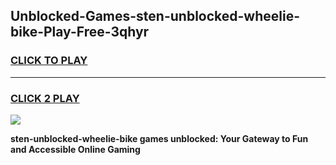 
## Unblocked-Games-sten-unblocked-wheelie-bike-Play-Free-3qhyr
<h3>
<a href="https://premium76.site?title=sten-unblocked-wheelie-bike&ref=12A">CLICK TO PLAY</a></h3>
<hr>

<h3>
<a href="https://premium76.site?title=sten-unblocked-wheelie-bike&ref=12A">CLICK 2 PLAY</a>
  
</h3>

<a href="https://premium76.site?title=sten-unblocked-wheelie-bike&ref=12A"><img src="https://clearcache.store/games.png"></a>


**sten-unblocked-wheelie-bike games unblocked: Your Gateway to Fun and Accessible Online Gaming**
